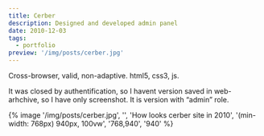 ```yaml
---
title: Cerber
description: Designed and developed admin panel
date: 2010-12-03
tags:
  - portfolio
preview: '/img/posts/cerber.jpg'
---
```


Cross-browser, valid, non-adaptive. html5, css3, js.

It was closed by authentification, so I havent version saved in web-arhchive, so I have only screenshot. It is version with “admin” role.

{% image '/img/posts/cerber.jpg', '', 'How looks cerber site in 2010', '(min-width: 768px) 940px, 100vw', '768,940', '940' %}
